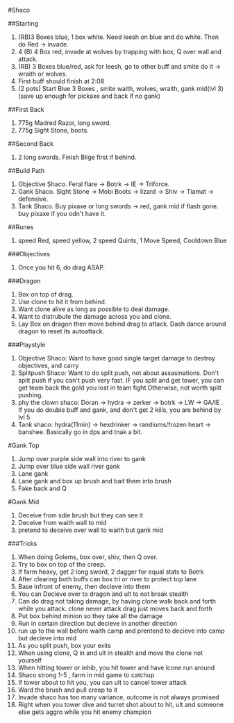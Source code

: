 #Shaco

##Starting
1. (RB)3 Boxes blue, 1 box white. Need leesh on blue and do white. Then do Red -> invade.
2. 4 (B) 4 Box red, invade at wolves by trapping with box, Q over wall and attack.
3. (RB) 3 Boxes blue/red, ask for leesh, go to other buff and smite do it -> wraith or wolves.
4. First buff should finish at 2:08
5. (2 pots) Start Blue 3 Boxes , smite waith, wolves, wraith, gank mid(lvl 3) (save up enough for pickaxe and back if no gank)

##First Back
1. 775g Madred Razor, long sword.
2. 775g Sight Stone, boots.

##Second Back
1. 2 long swords. Finish Blige first if behind.

##Build Path
1. Objective Shaco. Feral flare -> Botrk -> IE -> Triforce.
2. Gank Shaco. Sight Stone -> Mobi Boots -> lizard -> Shiv -> Tiamat -> defensive.
3. Tank Shaco. Buy pixaxe or long swords -> red, gank mid if flash gone. buy pixaxe if you odn't have it.

##Runes
1. speed Red, speed yellow, 2 speed Quints, 1 Move Speed, Cooldown Blue

###Objectives
1. Once you hit 6, do drag ASAP.

###Dragon
1. Box on top of drag.
2. Use clone to hit it from behind.
3. Want clone alive as long as possible to deal damage.
4. Want to distrubute the damage across you and clone.
5. Lay Box on dragon then move behind drag to attack. Dash dance around dragon to reset its autoattack.

###Playstyle
1. Objective Shaco: Want to have good single target damage to destroy objectives, and carry
2. Splitpush Shaco: Want to do split push, not about assasinations. Don't split push if you can't push very fast. IF you split and get tower, you can get team back the gold you lost in team fight.Otherwise, not worth split pushing.
3. phy the clown shaco: Doran -> hydra -> zerker -> botrk -> LW -> GA/IE . If you do double buff and gank, and don't get 2 kills, you are behind by lvl 5
4. Tank shaco: hydra(11min) -> hexdrinker -> randiums/frozen heart -> banshee. Basically go in dps and tnak a bit.

#Gank Top
1. Jump over purple side wall into river to gank
2. Jump over blue side wall river gank
3. Lane gank
4. Lane gank and box up brush and bait them into brush
5. Fake back and Q

#Gank Mid
1. Deceive from sdie brush but they can see it
2. Deceive from waith wall to mid
3. pretend to deceive over wall to waith but gank mid

###Tricks
1. When doing Golems, box over, shiv, then Q over.
2. Try to box on top of the creep.
3. If farm heavy, get 2 long sword, 2 dagger for equal stats to Botrk
4. After clearing both buffs can box tri or river to protect top lane
5. Base infront of enemy, then decieve into them  
6. You can Decieve over to dragon and ult to not break stealth
7. Can do drag not taking damage, by having clone walk back and forth while you attack. clone never attack drag just moves back and forth
8. Put box behind minion so they take all the damage
9. Run in certain direction but decieve in another direction
10. run up to the wall before waith camp and prentend to decieve into camp but decieve into mid
11. As you split push, box your exits 
12. When using clone, Q in and ult in stealth and move the clone not yourself
13. When hitting tower or inhib, you hit tower and have lcone run around
14. Shaco strong 1-5 , farm in mid game to catchup
15. If tower about to hit you, you can ult to cancel tower attack
16. Ward the brush and pull creep to it
17. Invade shaco has too many variance, outcome is not always promised
18. Right when you tower dive and turret shot about to hit, ult and someone else gets aggro while you hit enemy champion